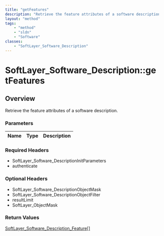 ```yaml
---
title: "getFeatures"
description: "Retrieve the feature attributes of a software description."
layout: "method"
tags:
    - "method"
    - "sldn"
    - "Software"
classes:
    - "SoftLayer_Software_Description"
---
```

# SoftLayer_Software_Description::getFeatures
## Overview 
Retrieve the feature attributes of a software description.

### Parameters 
|Name | Type | Description |
| --- | --- | --- |


### Required Headers
* SoftLayer_Software_DescriptionInitParameters
* authenticate

### Optional Headers
* SoftLayer_Software_DescriptionObjectMask
* SoftLayer_Software_DescriptionObjectFilter
* resultLimit
* SoftLayer_ObjectMask

### Return Values
<a href='/reference/datatypes/SoftLayer_Software_Description_Feature'>SoftLayer_Software_Description_Feature[] </a>

